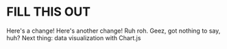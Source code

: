 # FILL THIS OUT

Here's a change!
Here's another change!  Ruh roh.
Geez, got nothing to say, huh?
Next thing:  data visualization with Chart.js
